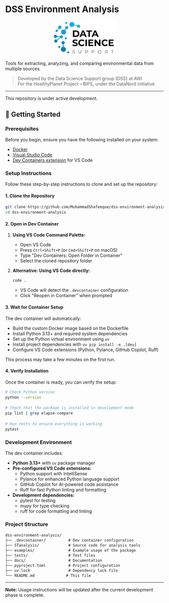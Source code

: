 # DSS Environment Analysis

<p align="center">
  <img src="DSS_Logo.png" alt="DSS Logo" width="200"/>
</p>

Tools for extracting, analyzing, and comparing environmental data from multiple sources.

> Developed by the Data Science Support group (DSS) at AWI  
> For the HealthyPlanet Project – BIPS, under the DataNord initiative

---

This repository is under active development.

## 🚀 Getting Started

### Prerequisites

Before you begin, ensure you have the following installed on your system:
- [Docker](https://docs.docker.com/get-docker/)
- [Visual Studio Code](https://code.visualstudio.com/)
- [Dev Containers extension](https://marketplace.visualstudio.com/items?itemName=ms-vscode-remote.remote-containers) for VS Code

### Setup Instructions

Follow these step-by-step instructions to clone and set up the repository:

#### 1. Clone the Repository

```bash
git clone https://github.com/MuhammadShafeeque/dss-environment-analysis.git
cd dss-environment-analysis
```

#### 2. Open in Dev Container

1. **Using VS Code Command Palette:**
   - Open VS Code
   - Press `Ctrl+Shift+P` (or `Cmd+Shift+P` on macOS)
   - Type "Dev Containers: Open Folder in Container"
   - Select the cloned repository folder

2. **Alternative: Using VS Code directly:**
   ```bash
   code .
   ```
   - VS Code will detect the `.devcontainer` configuration
   - Click "Reopen in Container" when prompted

#### 3. Wait for Container Setup

The dev container will automatically:
- Build the custom Docker image based on the Dockerfile
- Install Python 3.13+ and required system dependencies
- Set up the Python virtual environment using `uv`
- Install project dependencies with `uv pip install -e .[dev]`
- Configure VS Code extensions (Python, Pylance, GitHub Copilot, Ruff)

This process may take a few minutes on the first run.

#### 4. Verify Installation

Once the container is ready, you can verify the setup:

```bash
# Check Python version
python --version

# Check that the package is installed in development mode
pip list | grep elapse-compare

# Run tests to ensure everything is working
pytest
```

### Development Environment

The dev container includes:
- **Python 3.13+** with `uv` package manager
- **Pre-configured VS Code extensions:**
  - Python support with IntelliSense
  - Pylance for enhanced Python language support
  - GitHub Copilot for AI-powered code assistance
  - Ruff for fast Python linting and formatting
- **Development dependencies:**
  - pytest for testing
  - mypy for type checking
  - ruff for code formatting and linting

### Project Structure

```
dss-environment-analysis/
├── .devcontainer/          # Dev container configuration
├── STanalysis/             # Source code for analysis tools
├── examples/               # Example usage of the package
├── tests/                  # Test files
├── docs/                   # Documentation
├── pyproject.toml          # Project configuration
├── uv.lock                 # Dependency lock file
└── README.md              # This file
```

---

**Note:** Usage instructions will be updated after the current development phase is complete.
